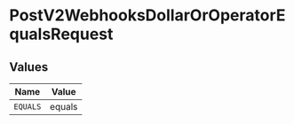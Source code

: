 # PostV2WebhooksDollarOrOperatorEqualsRequest


## Values

| Name     | Value    |
| -------- | -------- |
| `EQUALS` | equals   |